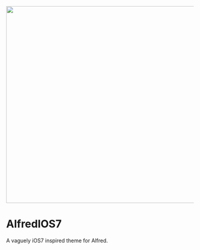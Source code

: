 <img src="http://f.cl.ly/items/0H0c212m1g0C003Z0z2l/Screen%20Shot%202013-11-27%20at%2012.35.09.png" width=528/>

AlfredIOS7
==========

A vaguely iOS7 inspired theme for Alfred.
